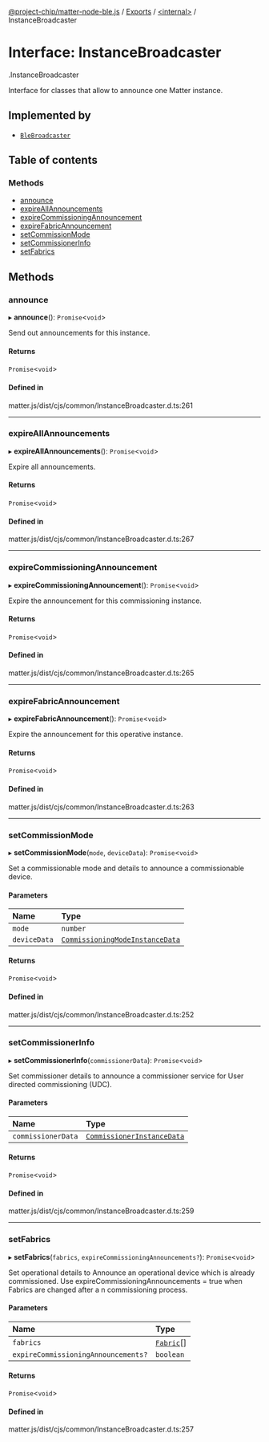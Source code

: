 [@project-chip/matter-node-ble.js](../README.md) / [Exports](../modules.md) / [<internal\>](../modules/internal_.md) / InstanceBroadcaster

# Interface: InstanceBroadcaster

[<internal>](../modules/internal_.md).InstanceBroadcaster

Interface for classes that allow to announce one Matter instance.

## Implemented by

- [`BleBroadcaster`](../classes/BleBroadcaster.md)

## Table of contents

### Methods

- [announce](internal_.InstanceBroadcaster.md#announce)
- [expireAllAnnouncements](internal_.InstanceBroadcaster.md#expireallannouncements)
- [expireCommissioningAnnouncement](internal_.InstanceBroadcaster.md#expirecommissioningannouncement)
- [expireFabricAnnouncement](internal_.InstanceBroadcaster.md#expirefabricannouncement)
- [setCommissionMode](internal_.InstanceBroadcaster.md#setcommissionmode)
- [setCommissionerInfo](internal_.InstanceBroadcaster.md#setcommissionerinfo)
- [setFabrics](internal_.InstanceBroadcaster.md#setfabrics)

## Methods

### announce

▸ **announce**(): `Promise`<`void`\>

Send out announcements for this instance.

#### Returns

`Promise`<`void`\>

#### Defined in

matter.js/dist/cjs/common/InstanceBroadcaster.d.ts:261

___

### expireAllAnnouncements

▸ **expireAllAnnouncements**(): `Promise`<`void`\>

Expire all announcements.

#### Returns

`Promise`<`void`\>

#### Defined in

matter.js/dist/cjs/common/InstanceBroadcaster.d.ts:267

___

### expireCommissioningAnnouncement

▸ **expireCommissioningAnnouncement**(): `Promise`<`void`\>

Expire the announcement for this commissioning instance.

#### Returns

`Promise`<`void`\>

#### Defined in

matter.js/dist/cjs/common/InstanceBroadcaster.d.ts:265

___

### expireFabricAnnouncement

▸ **expireFabricAnnouncement**(): `Promise`<`void`\>

Expire the announcement for this operative instance.

#### Returns

`Promise`<`void`\>

#### Defined in

matter.js/dist/cjs/common/InstanceBroadcaster.d.ts:263

___

### setCommissionMode

▸ **setCommissionMode**(`mode`, `deviceData`): `Promise`<`void`\>

Set a commissionable mode and details to announce a commissionable device.

#### Parameters

| Name | Type |
| :------ | :------ |
| `mode` | `number` |
| `deviceData` | [`CommissioningModeInstanceData`](../modules/internal_.md#commissioningmodeinstancedata) |

#### Returns

`Promise`<`void`\>

#### Defined in

matter.js/dist/cjs/common/InstanceBroadcaster.d.ts:252

___

### setCommissionerInfo

▸ **setCommissionerInfo**(`commissionerData`): `Promise`<`void`\>

Set commissioner details to announce a commissioner service for User directed commissioning (UDC).

#### Parameters

| Name | Type |
| :------ | :------ |
| `commissionerData` | [`CommissionerInstanceData`](../modules/internal_.md#commissionerinstancedata) |

#### Returns

`Promise`<`void`\>

#### Defined in

matter.js/dist/cjs/common/InstanceBroadcaster.d.ts:259

___

### setFabrics

▸ **setFabrics**(`fabrics`, `expireCommissioningAnnouncements?`): `Promise`<`void`\>

Set operational details to Announce an operational device which is already commissioned.
Use expireCommissioningAnnouncements = true when Fabrics are changed after a n commissioning process.

#### Parameters

| Name | Type |
| :------ | :------ |
| `fabrics` | [`Fabric`](../classes/internal_.Fabric.md)[] |
| `expireCommissioningAnnouncements?` | `boolean` |

#### Returns

`Promise`<`void`\>

#### Defined in

matter.js/dist/cjs/common/InstanceBroadcaster.d.ts:257
